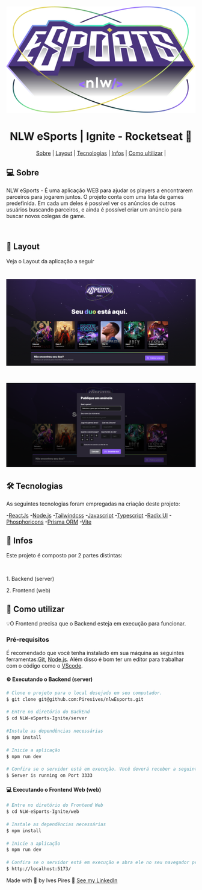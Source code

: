 <h1 align="center">
<img  src="./github/Logo.svg" alt="" />
</h1>
<h1 align="center">NLW eSports | Ignite - Rocketseat 🚀</h1>

<p align="center">
<a href="#Sobre">Sobre</a> |
<a href="#Layout">Layout</a> |
<a href="#Tecnologias">Tecnologias</a> |
<a href="#Infos">Infos</a> |
<a href="#ultilizar">Como ultilizar</a> |
</p>

<h2 id="Sobre">💻 Sobre</h2>
<p>NLW eSports - É uma aplicação WEB para ajudar os players a encontrarem parceiros para jogarem juntos. O projeto conta com uma lista de games predefinida. Em cada um deles é possível ver os anúncios de outros usuários buscando parceiros, e ainda é possível criar um anúncio para buscar novos colegas de game.</p>
<br>

<h2 id="Layout">🎨 Layout</h2>
<p>Veja o Layout da aplicação a seguir</p>

<h1 align="center">
<img  src="./github/image-1.png" alt="" />
</h1>
<h1 align="center">
<img  src="./github/image-2.png" alt="" />
</h1>

<h2 id="Tecnologia">🛠 Tecnologias</h2>
<p>As seguintes tecnologias foram empregadas na criação deste projeto:</p>

-[ReactJs](https://reactjs.org/)
-[Node.js](https://nodejs.org/en/)
-[Tailwindcss](https://tailwindcss.com/)
-[Javascript](https://developer.mozilla.org/pt-BR/docs/Web/JavaScript)
-[Typescript](https://www.typescriptlang.org/)
-[Radix UI](https://www.radix-ui.com/)
-[Phosphoricons](https://phosphoricons.com/)
-[Prisma ORM](https://www.prisma.io//)
-[Vite](https://vitejs.dev/)

<h2 id="Infos">🚀 Infos</h2>
<p>Este projeto é composto por 2 partes distintas:</p>
<br>
<p>1. Backend (server)</p>
<p>2. Frontend (web)</p>

<h2 id="ultilizar">🚀 Como utilizar</h2>
<p>💡O Frontend precisa que o Backend esteja em execução para funcionar.</p>
<h3>Pré-requisitos</h3>
<p>É recomendado que você tenha instalado em sua máquina as seguintes ferramentas:<a href="https://git-scm.com/">Git</a>, <a href="https://nodejs.org/en/">Node.js</a>. Além disso é bom ter um editor para trabalhar com o código como o <a href="https://code.visualstudio.com/">VScode</a>.</p>
<h4>⚙️ Executando o Backend (server)</h4>

```bash
# Clone o projeto para o local desejado em seu computador.
$ git clone git@github.com:Piresives/nlwEsports.git

# Entre no diretório do BackEnd
$ cd NLW-eSports-Ignite/server

#Instale as dependências necessárias
$ npm install

# Inicie a aplicação
$ npm run dev

# Confira se o servidor está em execução. Você deverá receber a seguinte mensagem no terminal:
$ Server is running on Port 3333
```

<h4>💻 Executando o Frontend Web (web)</h4>

```bash
# Entre no diretório do Frontend Web
$ cd NLW-eSports-Ignite/web

# Instale as dependências necessárias
$ npm install

# Inicie a aplicação
$ npm run dev

# Confira se o servidor está em execução e abra ele no seu navegador preferido. Por padrão, o endereço de execução deverá ser esse:
$ http://localhost:5173/  
```

Made with 💚 by Ives Pires 👋 [See my LinkedIn](https://www.linkedin.com/in/ives-pires-de-miranda/)

